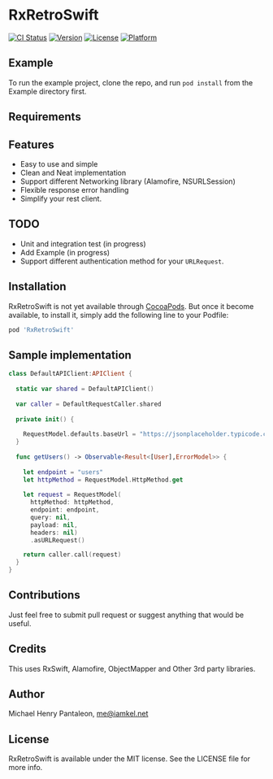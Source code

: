 # RxRetroSwift

[![CI Status](https://travis-ci.org/michaelhenry/RxRetroSwift.svg?style=flat)](https://travis-ci.org/michaelhenry/RxRetroSwift)
[![Version](https://img.shields.io/cocoapods/v/RxRetroSwift.svg?style=flat)](http://cocoapods.org/pods/RxRetroSwift)
[![License](https://img.shields.io/cocoapods/l/RxRetroSwift.svg?style=flat)](http://cocoapods.org/pods/RxRetroSwift)
[![Platform](https://img.shields.io/cocoapods/p/RxRetroSwift.svg?style=flat)](http://cocoapods.org/pods/RxRetroSwift)

## Example

To run the example project, clone the repo, and run `pod install` from the Example directory first.


## Requirements


## Features
- Easy to use and simple
- Clean and Neat implementation
- Support different Networking library (Alamofire, NSURLSession)
- Flexible response error handling
- Simplify your rest client.


## TODO
- Unit and integration test (in progress)
- Add Example (in progress)
- Support different authentication method for your `URLRequest`.


## Installation

RxRetroSwift is not yet available through [CocoaPods](http://cocoapods.org). But once it become available, to install
it, simply add the following line to your Podfile:


```ruby
pod 'RxRetroSwift'
```

## Sample implementation

```swift
class DefaultAPIClient:APIClient {
  
  static var shared = DefaultAPIClient()
  
  var caller = DefaultRequestCaller.shared
  
  private init() {
    
    RequestModel.defaults.baseUrl = "https://jsonplaceholder.typicode.com"
  }
  
  func getUsers() -> Observable<Result<[User],ErrorModel>> {
    
    let endpoint = "users"
    let httpMethod = RequestModel.HttpMethod.get
    
    let request = RequestModel(
      httpMethod: httpMethod,
      endpoint: endpoint,
      query: nil,
      payload: nil,
      headers: nil)
      .asURLRequest()

    return caller.call(request)
  }
}
```

## Contributions

Just feel free to submit pull request or suggest anything that would be useful.


## Credits

This uses RxSwift, Alamofire, ObjectMapper and Other 3rd party libraries.


## Author

Michael Henry Pantaleon, me@iamkel.net

## License

RxRetroSwift is available under the MIT license. See the LICENSE file for more info.




